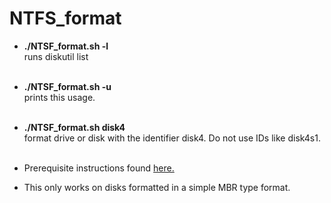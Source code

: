 # NTFS_format

- **./NTSF_format.sh -l**
    <br />
    runs diskutil list
    <br /><br />
- **./NTSF_format.sh -u**
    <br />
    prints this usage.
    <br /><br />
- **./NTSF_format.sh disk4**
    <br />
    format drive or disk with the identifier disk4. Do not use IDs like disk4s1.
    <br /><br />
    
- Prerequisite instructions found <a href="https://github.com/osxfuse/osxfuse/wiki/NTFS-3G" target="_blank">here.</a>
- This only works on disks formatted in a simple MBR type format.
